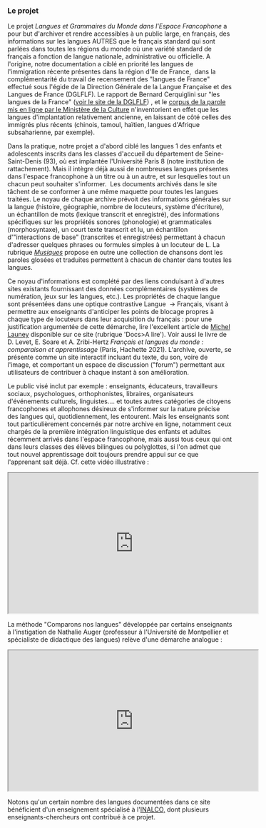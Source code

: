 ### Le projet

Le projet *Langues et Grammaires du Monde dans l'Espace Francophone* a pour but d'archiver et rendre accessibles à un public large, en français, des informations sur les  langues AUTRES que le français standard qui sont parlées dans toutes les régions du monde où une variété standard de français a fonction de langue nationale,  administrative ou officielle. A l'origine, notre documentation a ciblé en priorité les langues de l'immigration récente présentes dans la région d'Ile de France,  dans la complémentarité du travail de recensement des "langues de France" effectué sous l'égide de la Direction Générale de la Langue Française et des Langues de France 
(DGLFLF). Le rapport de Bernard Cerquiglini sur "les langues de la France" ([voir le site de la DGLFLF](http://www.dglf.culture.gouv.fr)) , et le [corpus de la parole mis en ligne par le Ministère de la Culture](http://corpusdelaparole.tge-adonis.fr/spip.php) n'inventorient en effet que les langues d'implantation relativement ancienne, en laissant de côté celles des immigrés plus récents (chinois,  tamoul, haïtien, langues d'Afrique subsaharienne, par exemple).

Dans la pratique, notre projet a d'abord ciblé les langues 1 des  enfants et adolescents inscrits dans les classes d'accueil du département de Seine-Saint-Denis (93), où est implantée l'Université Paris 8 (notre institution de rattachement). Mais il intègre déjà aussi de nombreuses langues présentes dans l'espace francophone à un titre ou à
 un autre, et sur lesquelles tout un chacun peut souhaiter s'informer.  Les documents archivés dans le site tâchent de se conformer à une même maquette pour toutes les langues traitées. Le noyau de chaque archive prévoit des informations générales sur la langue (histoire, géographie, nombre de locuteurs, système d'écriture), un échantillon de mots (lexique transcrit et enregistré), des informations spécifiques sur les 
propriétés sonores (phonologie) et grammaticales (morphosyntaxe), un court texte transcrit et lu, un échantillon d'"interactions de base" (transcrites et enregistrées) permettant à chacun d'adresser quelques phrases ou formules simples à un locuteur de L. La rubrique [*Musiques*](https://lgidf.cnrs.fr/musiques) propose en outre une collection de chansons dont les paroles glosées et traduites permettent à chacun de chanter dans toutes les langues. 

Ce noyau d'informations est complété par des liens conduisant à d'autres sites existants fournissant des données complémentaires (systèmes de  numération, jeux sur les langues, etc.). Les propriétés de chaque langue sont présentées dans une optique contrastive Langue  → Français, visant  à permettre aux enseignants d'anticiper les points de blocage propres à chaque type de locuteurs dans leur acquisition du français : pour une justification argumentée de cette démarche, lire l'excellent article de [Michel Launey](http://lgidf.cnrs.fr/sites/lgidf.cnrs.fr/files/images/%20Launey.2014.FLS.pdf) disponible sur ce site (rubrique 'Docs>A lire'). Voir aussi le livre de D. Levet, E. Soare et A. Zribi-Hertz *Français et langues du monde :  comparaison et apprentissage* (Paris, Hachette 2021). L'archive, ouverte, se présente comme un site interactif incluant du texte, du son, voire de l'image, et comportant un
 espace de discussion ("forum") permettant aux utilisateurs de contribuer à chaque instant à son amélioration.

Le public visé inclut par exemple : enseignants, éducateurs, travailleurs sociaux, psychologues, orthophonistes, libraires, organisateurs d'événements culturels, linguistes.... et toutes autres catégories de citoyens francophones et allophones désireux de s'informer sur la nature précise des langues qui, quotidiennement, les entourent. Mais les enseignants sont tout particulièrement concernés par notre 
archive en ligne, notamment ceux chargés de la première intégration linguistique des enfants et adultes récemment arrivés dans l'espace francophone, mais aussi tous ceux qui ont dans leurs classes des élèves bilingues ou polyglottes, si l'on admet que tout nouvel apprentissage doit toujours prendre appui sur ce que l'apprenant sait déjà. Cf. cette vidéo illustrative :

<iframe width="560" height="315" title= "Vidéo LGMEF" src="https://www.canal-u.tv/chaines/cnrspouchet/embed/76897?t=0" allowfullscreen></iframe>

La méthode "Comparons nos langues" développée par certains  enseignants à l'instigation de Nathalie Auger (professeur à l'Université de Montpellier et spécialiste de didactique des langues) relève d'une démarche analogue :

<iframe width="560" height="315" src="https://www.youtube.com/embed/_ZlBiAoMTBo" title="Comparons nos langues" frameborderllowfullscreen></iframe>

Notons qu'un certain nombre des langues documentées dans ce site bénéficient d'un enseignement spécialisé à l'[INALCO,](http://www.inalco.fr/) dont plusieurs enseignants-chercheurs ont contribué à ce projet.
